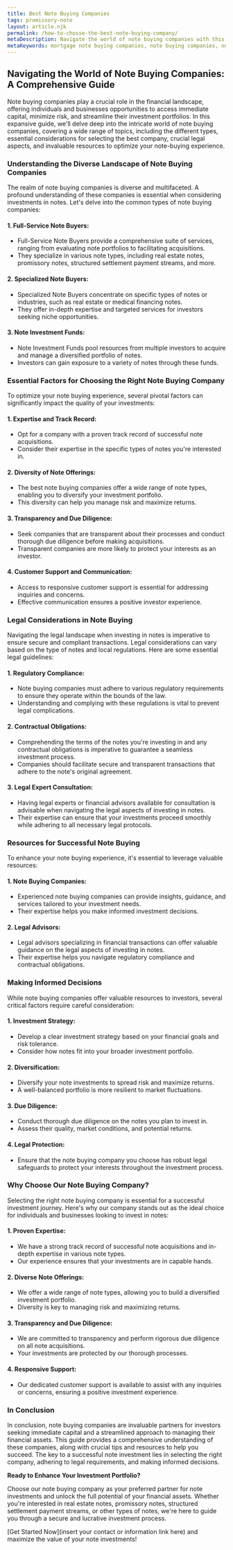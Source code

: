 ```yaml
---
title: Best Note Buying Companies
tags: promissory-note
layout: article.njk
permalink: /how-to-chosse-the-best-note-buying-company/
metaDescription: Navigate the world of note buying companies with this comprehensive guide. Learn about the different types, selection criteria, legal considerations, and resources to maximize your investment success.
metaKeywords: mortgage note buying companies, note buying companies, note buyers, real estate note buyers
---
```


## Navigating the World of Note Buying Companies: A Comprehensive Guide

Note buying companies play a crucial role in the financial landscape, offering individuals and businesses opportunities to access immediate capital, minimize risk, and streamline their investment portfolios. In this expansive guide, we'll delve deep into the intricate world of note buying companies, covering a wide range of topics, including the different types, essential considerations for selecting the best company, crucial legal aspects, and invaluable resources to optimize your note-buying experience.

### Understanding the Diverse Landscape of Note Buying Companies

The realm of note buying companies is diverse and multifaceted. A profound understanding of these companies is essential when considering investments in notes. Let's delve into the common types of note buying companies:

#### 1. **Full-Service Note Buyers:**

- Full-Service Note Buyers provide a comprehensive suite of services, ranging from evaluating note portfolios to facilitating acquisitions.
- They specialize in various note types, including real estate notes, promissory notes, structured settlement payment streams, and more.

#### 2. **Specialized Note Buyers:**

- Specialized Note Buyers concentrate on specific types of notes or industries, such as real estate or medical financing notes.
- They offer in-depth expertise and targeted services for investors seeking niche opportunities.

#### 3. **Note Investment Funds:**

- Note Investment Funds pool resources from multiple investors to acquire and manage a diversified portfolio of notes.
- Investors can gain exposure to a variety of notes through these funds.

### Essential Factors for Choosing the Right Note Buying Company

To optimize your note buying experience, several pivotal factors can significantly impact the quality of your investments:

#### 1. **Expertise and Track Record:**

- Opt for a company with a proven track record of successful note acquisitions.
- Consider their expertise in the specific types of notes you're interested in.

#### 2. **Diversity of Note Offerings:**

- The best note buying companies offer a wide range of note types, enabling you to diversify your investment portfolio.
- This diversity can help you manage risk and maximize returns.

#### 3. **Transparency and Due Diligence:**

- Seek companies that are transparent about their processes and conduct thorough due diligence before making acquisitions.
- Transparent companies are more likely to protect your interests as an investor.

#### 4. **Customer Support and Communication:**

- Access to responsive customer support is essential for addressing inquiries and concerns.
- Effective communication ensures a positive investor experience.

### Legal Considerations in Note Buying

Navigating the legal landscape when investing in notes is imperative to ensure secure and compliant transactions. Legal considerations can vary based on the type of notes and local regulations. Here are some essential legal guidelines:

#### 1. **Regulatory Compliance:**

- Note buying companies must adhere to various regulatory requirements to ensure they operate within the bounds of the law.
- Understanding and complying with these regulations is vital to prevent legal complications.

#### 2. **Contractual Obligations:**

- Comprehending the terms of the notes you're investing in and any contractual obligations is imperative to guarantee a seamless investment process.
- Companies should facilitate secure and transparent transactions that adhere to the note's original agreement.

#### 3. **Legal Expert Consultation:**

- Having legal experts or financial advisors available for consultation is advisable when navigating the legal aspects of investing in notes.
- Their expertise can ensure that your investments proceed smoothly while adhering to all necessary legal protocols.

### Resources for Successful Note Buying

To enhance your note buying experience, it's essential to leverage valuable resources:

#### 1. **Note Buying Companies:**

- Experienced note buying companies can provide insights, guidance, and services tailored to your investment needs.
- Their expertise helps you make informed investment decisions.

#### 2. **Legal Advisors:**

- Legal advisors specializing in financial transactions can offer valuable guidance on the legal aspects of investing in notes.
- Their expertise helps you navigate regulatory compliance and contractual obligations.

### Making Informed Decisions

While note buying companies offer valuable resources to investors, several critical factors require careful consideration:

#### 1. **Investment Strategy:**

- Develop a clear investment strategy based on your financial goals and risk tolerance.
- Consider how notes fit into your broader investment portfolio.

#### 2. **Diversification:**

- Diversify your note investments to spread risk and maximize returns.
- A well-balanced portfolio is more resilient to market fluctuations.

#### 3. **Due Diligence:**

- Conduct thorough due diligence on the notes you plan to invest in.
- Assess their quality, market conditions, and potential returns.

#### 4. **Legal Protection:**

- Ensure that the note buying company you choose has robust legal safeguards to protect your interests throughout the investment process.

### Why Choose Our Note Buying Company?

Selecting the right note buying company is essential for a successful investment journey. Here's why our company stands out as the ideal choice for individuals and businesses looking to invest in notes:

#### 1. **Proven Expertise:**

- We have a strong track record of successful note acquisitions and in-depth expertise in various note types.
- Our experience ensures that your investments are in capable hands.

#### 2. **Diverse Note Offerings:**

- We offer a wide range of note types, allowing you to build a diversified investment portfolio.
- Diversity is key to managing risk and maximizing returns.

#### 3. **Transparency and Due Diligence:**

- We are committed to transparency and perform rigorous due diligence on all note acquisitions.
- Your investments are protected by our thorough processes.

#### 4. **Responsive Support:**

- Our dedicated customer support is available to assist with any inquiries or concerns, ensuring a positive investment experience.

### In Conclusion

In conclusion, note buying companies are invaluable partners for investors seeking immediate capital and a streamlined approach to managing their financial assets. This guide provides a comprehensive understanding of these companies, along with crucial tips and resources to help you succeed. The key to a successful note investment lies in selecting the right company, adhering to legal requirements, and making informed decisions.

**Ready to Enhance Your Investment Portfolio?**

Choose our note buying company as your preferred partner for note investments and unlock the full potential of your financial assets. Whether you're interested in real estate notes, promissory notes, structured settlement payment streams, or other types of notes, we're here to guide you through a secure and lucrative investment process.

[Get Started Now](insert your contact or information link here) and maximize the value of your note investments!
